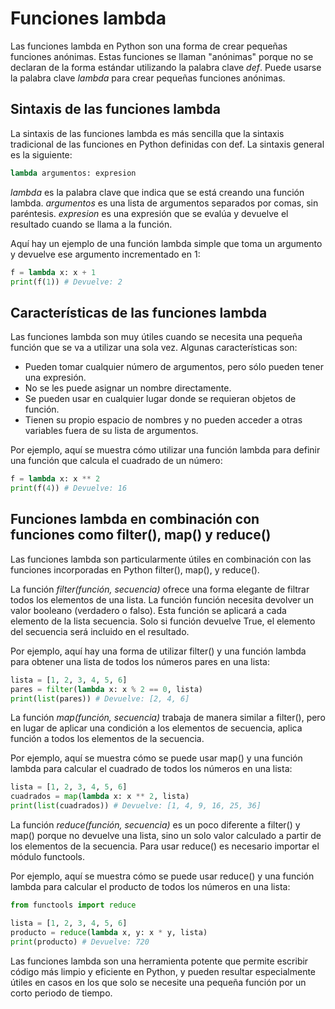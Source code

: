# Funciones lambda

Las funciones lambda en Python son una forma de crear pequeñas funciones anónimas. Estas funciones se llaman "anónimas" porque no se declaran de la forma estándar utilizando la palabra clave _def_. Puede usarse la palabra clave _lambda_ para crear pequeñas funciones anónimas.

## Sintaxis de las funciones lambda

La sintaxis de las funciones lambda es más sencilla que la sintaxis tradicional de las funciones en Python definidas con def. La sintaxis general es la siguiente:

```py
lambda argumentos: expresion
```

_lambda_ es la palabra clave que indica que se está creando una función lambda. _argumentos_ es una lista de argumentos separados por comas, sin paréntesis. _expresion_ es una expresión que se evalúa y devuelve el resultado cuando se llama a la función.

Aquí hay un ejemplo de una función lambda simple que toma un argumento y devuelve ese argumento incrementado en 1:

```py
f = lambda x: x + 1
print(f(1)) # Devuelve: 2
```

## Características de las funciones lambda

Las funciones lambda son muy útiles cuando se necesita una pequeña función que se va a utilizar una sola vez. Algunas características son:

- Pueden tomar cualquier número de argumentos, pero sólo pueden tener una expresión.
- No se les puede asignar un nombre directamente.
- Se pueden usar en cualquier lugar donde se requieran objetos de función.
- Tienen su propio espacio de nombres y no pueden acceder a otras variables fuera de su lista de argumentos.

Por ejemplo, aquí se muestra cómo utilizar una función lambda para definir una función que calcula el cuadrado de un número:

```py
f = lambda x: x ** 2
print(f(4)) # Devuelve: 16
```

## Funciones lambda en combinación con funciones como filter(), map() y reduce()

Las funciones lambda son particularmente útiles en combinación con las funciones incorporadas en Python filter(), map(), y reduce().

La función _filter(función, secuencia)_ ofrece una forma elegante de filtrar todos los elementos de una lista. La función función necesita devolver un valor booleano (verdadero o falso). Esta función se aplicará a cada elemento de la lista secuencia. Solo si función devuelve True, el elemento del secuencia será incluido en el resultado.

Por ejemplo, aquí hay una forma de utilizar filter() y una función lambda para obtener una lista de todos los números pares en una lista:

```py
lista = [1, 2, 3, 4, 5, 6]
pares = filter(lambda x: x % 2 == 0, lista)
print(list(pares)) # Devuelve: [2, 4, 6]
```

La función _map(función, secuencia)_ trabaja de manera similar a filter(), pero en lugar de aplicar una condición a los elementos de secuencia, aplica función a todos los elementos de la secuencia.

Por ejemplo, aquí se muestra cómo se puede usar map() y una función lambda para calcular el cuadrado de todos los números en una lista:

```py
lista = [1, 2, 3, 4, 5, 6]
cuadrados = map(lambda x: x ** 2, lista)
print(list(cuadrados)) # Devuelve: [1, 4, 9, 16, 25, 36]
```

La función _reduce(función, secuencia)_ es un poco diferente a filter() y map() porque no devuelve una lista, sino un solo valor calculado a partir de los elementos de la secuencia. Para usar reduce() es necesario importar el módulo functools.

Por ejemplo, aquí se muestra cómo se puede usar reduce() y una función lambda para calcular el producto de todos los números en una lista:

```py
from functools import reduce

lista = [1, 2, 3, 4, 5, 6]
producto = reduce(lambda x, y: x * y, lista)
print(producto) # Devuelve: 720
```

Las funciones lambda son una herramienta potente que permite escribir código más limpio y eficiente en Python, y pueden resultar especialmente útiles en casos en los que solo se necesite una pequeña función por un corto periodo de tiempo.
